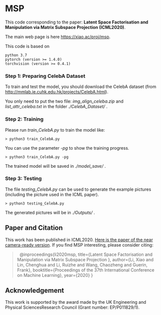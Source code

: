 # MSP

This code corresponding to the paper: **Latent Space Factorisation and Manipulation via Matrix Subspace Projection (ICML2020)**.

The main web page is here https://xiao.ac/proj/msp.

This code is based on

```
python 3.7
pytorch (version >= 1.4.0)
torchvision (version >= 0.4.1)
```

### Step 1: Preparing CelebA Dataset

To train and test the model, you should download the CelebA dataset (from http://mmlab.ie.cuhk.edu.hk/projects/CelebA.html).

You only need to put the two file: *img_align_celeba.zip* and *list_attr_celeba.txt* in the folder *./CelebA_Dataset/* .

### Step 2: Training

Please run *train_CelebA.py* to train the model like:

```console
> python3 train_CelebA.py
```

You can use the parameter *-pg* to show the training progress.

```console
> python3 train_CelebA.py -pg
```

The trained model will be saved in *./model_save/* .

### Step 3: Testing

The file *testing_CelebA.py* can be used to generate the example pictures (including the picture used in the ICML paper).
```console
> python3 testing_CelebA.py
```
The generated pictures will be in *./Outputs/* .

## Paper and Citation

This work has been published in ICML2020. [Here is the paper of the near camera-ready version](https://xiao.ac/_data/msp/MSP-icml2020-near-camera-ready.pdf). If you find MSP interesting, please consider citing:

> &nbsp;
> @inproceedings{li2020msp,
  title={Latent Space Factorisation and Manipulation via Matrix Subspace Projection },
  author={Li, Xiao and Lin, Chenghua and Li, Ruizhe and Wang, Chaozheng and Guerin, Frank},
  booktitle={Proceedings of the 37th International Conference on Machine Learning},
  year={2020}
}
> &nbsp;

## Acknowledgement

This work is supported by the award made by the UK Engineering and Physical SciencesResearch Council (Grant number: EP/P011829/1).
